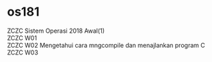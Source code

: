 # os181
ZCZC Sistem Operasi 2018 Awal(1)  
ZCZC W01  
ZCZC W02 Mengetahui cara mngcompile dan menajlankan program C  
ZCZC W03  
